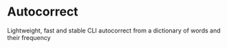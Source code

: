 # Autocorrect
Lightweight, fast and stable CLI autocorrect from a dictionary of words and their frequency 
